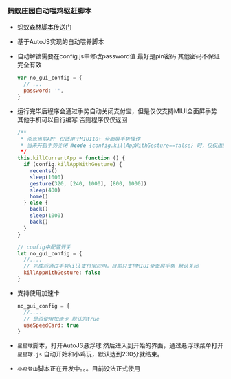 <!--
 * @Author: TonyJiangWJ
 * @Date: 2019-11-27 09:31:06
 * @Last Modified by: TonyJiangWJ
 * @Last Modified time: 2019-11-30 23:59:46
 * @Description: 
 -->
### 蚂蚁庄园自动喂鸡驱赶脚本
- [蚂蚁森林脚本传送门](https://github.com/TonyJiangWJ/Ant-Forest-autoscript)
- 基于AutoJS实现的自动喂养脚本
- 自动解锁需要在config.js中修改password值 最好是pin密码 其他密码不保证完全有效
  ```javascript
  var no_gui_config = {
    // ...
    password: '',
  }
  ```
- 运行完毕后程序会通过手势自动关闭支付宝，但是仅仅支持MIUI全面屏手势 其他手机可以自行编写 否则程序仅仅返回
  ```javascript
  /**
   * 杀死当前APP 仅适用于MIUI10+ 全面屏手势操作
   * 当未开启手势关闭 @code {config.killAppWithGesture==false} 时，仅仅返回操作 返回两次 相当于先关闭蚂蚁庄园，再缩小支付宝
   */
  this.killCurrentApp = function () {
    if (config.killAppWithGesture) {
      recents()
      sleep(1000)
      gesture(320, [240, 1000], [800, 1000])
      sleep(400)
      home()
    } else {
      back()
      sleep(1000)
      back()
    }
  }

  // config中配置开关
  let no_gui_config = {
    //....
    // 完成后通过手势kill支付宝应用，目前只支持MIUI全面屏手势 默认关闭
    killAppWithGesture: false
  }
  ```

- 支持使用加速卡
  ```javascript
  no_gui_config = {
    //....
    // 是否使用加速卡 默认为true
    useSpeedCard: true
  }
  ```
- `星星球`脚本，打开AutoJS悬浮球 然后进入到开始的界面，通过悬浮球菜单打开`星星球.js` 自动开始和小鸡玩，默认达到230分就结束。
- `小鸡登山`脚本正在开发中。。。目前没法正式使用
